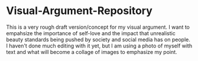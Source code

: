 # Visual-Argument-Repository
This is a very rough draft version/concept for my visual argument. I want to empahsize the importance of self-love and the impact that unrealistic beauty standards being pushed by society and social media has on people.
I haven't done much editing with it yet, but I am using a photo of myself with text and what will become a collage of images to emphasize my point.
